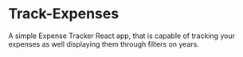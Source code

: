 # Track-Expenses
A simple Expense Tracker React app, that is capable of tracking your expenses as well displaying them through filters on years.

